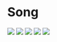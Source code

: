 # Song

<!-- [![Anurag's GitHub stats](https://github-readme-stats.vercel.app/api?username=estimar2)](https://github.com/estimar2)
[![Top Langs](https://github-readme-stats.vercel.app/api/top-langs/?username=estimar2)](https://github.com/estimar2) -->

<!-- ## Stack -->

<img src="https://img.shields.io/badge/-HTML-E34F26?logo=HTML5&logoColor=white&style=for-the-badge"  /> <img src="https://img.shields.io/badge/-CSS-1572B6?logo=CSS3&logoColor=white&style=for-the-badge"  /> <img src="https://img.shields.io/badge/-Javascript-F7DF1E?logo=JavaScript&logoColor=white&style=for-the-badge"  /> <img src="https://img.shields.io/badge/-ReactJs-61DAFB?logo=react&logoColor=white&style=for-the-badge" /> <img src="https://img.shields.io/badge/-NodeJS-339933?logo=Node.js&logoColor=white&style=for-the-badge" />

<!--
**estimar2/estimar2** is a ✨ _special_ ✨ repository because its `README.md` (this file) appears on your GitHub profile.

Here are some ideas to get you started:

- 🔭 I’m currently working on ...
- 🌱 I’m currently learning ...
- 👯 I’m looking to collaborate on ...
- 🤔 I’m looking for help with ...
- 💬 Ask me about ...
- 📫 How to reach me: ...
- 😄 Pronouns: ...
- ⚡ Fun fact: ...
-->
